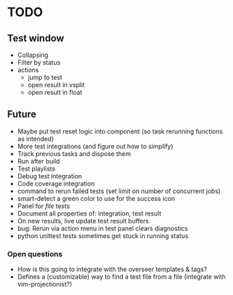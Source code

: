 # TODO

## Test window

- Collapsing
- Filter by status
- actions
  - jump to test
  - open result in vsplit
  - open result in float

## Future

- Maybe put test reset logic into component (so task rerunning functions as intended)
- More test integrations (and figure out how to simplify)
- Track previous tasks and dispose them
- Run after build
- Test playlists
- Debug test integration
- Code coverage integration
- command to rerun failed tests (set limit on number of concurrent jobs)
- smart-detect a green color to use for the success icon
- Panel for _file_ tests
- Document all properties of: integration, test result
- On new results, live update test result buffers
- bug: Rerun via action menu in test panel clears diagnostics
- python unittest tests sometimes get stuck in running status

### Open questions

- How is this going to integrate with the overseer templates & tags?
- Defines a (customizable) way to find a test file from a file (integrate with vim-projectionist?)
